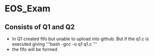 # EOS_Exam
## Consists of Q1 and Q2
- In Q1 created fifo but unable to upload into github. But if the q1.c is executed giving
'''bash
-gcc -o q1 q1.c
'''
- the fifo will be formed
